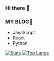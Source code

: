 ### Hi there 👋
### [MY BLOG](https://github.com/BellaZZZZZ/haizhetang.github.io):hugs:
- JavaScript
- React
- Python

<!--
**BellaZZZZZ/BellaZZZZZ** is a ✨ _special_ ✨ repository because its `README.md` (this file) appears on your GitHub profile.

Here are some ideas to get you started:

- 🔭 I’m currently working on ...
- 🌱 I’m currently learning ...
- 👯 I’m looking to collaborate on ...
- 🤔 I’m looking for help with ...
- 💬 Ask me about ...
- 📫 How to reach me: ...
- 😄 Pronouns: ...
- ⚡ Fun fact: ...
-->
[![Stats](https://github-readme-stats.vercel.app/api?username=BellaZZZZZ&show_icons=true&count_private=true&theme=radical)](https://github.com/BellaZZZZZ)
[![Top Langs](https://github-readme-stats.vercel.app/api/top-langs/?username=BellaZZZZZ&layout=compact&theme=radical)](https://github.com/BellaZZZZZ)
